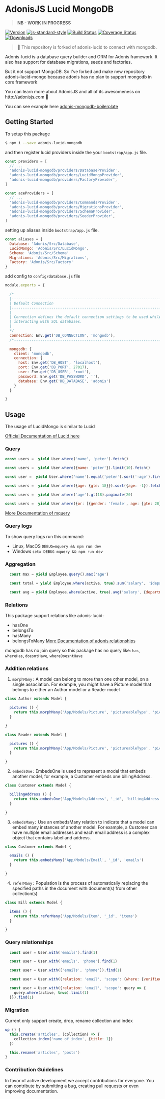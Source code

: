 # AdonisJS Lucid MongoDB

> **NB - WORK IN PROGRESS**

[![Version](https://img.shields.io/npm/v/adonis-lucid-mongodb.svg?style=flat-square)](https://www.npmjs.com/package/adonis-lucid-mongodb)
[![js-standard-style](https://img.shields.io/badge/code%20style-standard-brightgreen.svg?style=flat)](http://standardjs.com/)
[![Build Status](https://travis-ci.org/duyluonglc/adonis-lucid-mongodb.svg?branch=develop)](https://travis-ci.org/duyluonglc/adonis-lucid-mongodb)
[![Coverage Status](https://img.shields.io/coveralls/duyluonglc/adonis-lucid-mongodb/master.svg?style=flat-square)](https://coveralls.io/github/duyluonglc/adonis-lucid-mongodb?branch=master)
[![Downloads](https://img.shields.io/npm/dt/adonis-lucid-mongodb.svg?style=flat-square)](https://www.npmjs.com/package/adonis-lucid-mongodb)
> :pray: This repository is forked of adonis-lucid to connect with mongodb.

Adonis-lucid is a database query builder and ORM for Adonis framework. It also has support for database migrations, seeds and factories.

But it not support MongoDB. So I've forked and make new repository adonis-lucid-mongo because adonis has no plan to support mongodb in core framework

You can learn more about AdonisJS and all of its awesomeness on http://adonisjs.com :evergreen_tree:

You can see example here [adonis-mongodb-boilerplate](https://github.com/duyluonglc/adonis-mongodb-boilerplate)

## <a name="getting-started"></a>Getting Started

To setup this package

```bash
$ npm i --save adonis-lucid-mongodb
```

and then register lucid providers inside the your `bootstrap/app.js` file.

```javascript
const providers = [
  // ...
  'adonis-lucid-mongodb/providers/DatabaseProvider',
  'adonis-lucid-mongodb/providers/LucidMongoProvider',
  'adonis-lucid-mongodb/providers/FactoryProvider',
]

const aceProviders = [
  // ...
  'adonis-lucid-mongodb/providers/CommandsProvider',
  'adonis-lucid-mongodb/providers/MigrationsProvider',
  'adonis-lucid-mongodb/providers/SchemaProvider',
  'adonis-lucid-mongodb/providers/SeederProvider',
]
```

setting up aliases inside `bootstrap/app.js` file.

```javascript
const aliases = {
  Database: 'Adonis/Src/Database',
  LucidMongo: 'Adonis/Src/LucidMongo',
  Schema: 'Adonis/Src/Schema'
  Migrations: 'Adonis/Src/Migrations',
  Factory: 'Adonis/Src/Factory'
}
```

add config to `config/database.js` file

```javascript
module.exports = {

  /*
  |--------------------------------------------------------------------------
  | Default Connection
  |--------------------------------------------------------------------------
  |
  | Connection defines the default connection settings to be used while
  | interacting with SQL databases.
  |
  */
  connection: Env.get('DB_CONNECTION', 'mongodb'),
  /*-------------------------------------------------------------------------*/

  mongodb: {
    client: 'mongodb',
    connection: {
      host: Env.get('DB_HOST', 'localhost'),
      port: Env.get('DB_PORT', 27017),
      user: Env.get('DB_USER', 'root'),
      password: Env.get('DB_PASSWORD', ''),
      database: Env.get('DB_DATABASE', 'adonis')
    }
  }

}
```
## Usage
The usage of LucidMongo is similar to Lucid

[Official Documentation of Lucid here](http://adonisjs.com/docs/2.0/installation)

### Query

```js
const users =  yield User.where('name', 'peter').fetch()

const users =  yield User.where({name: 'peter'}).limit(10).fetch()

const user =  yield User.where('name').equal('peter').sort('-age').first()

const users =  yield User.where({age: {gte: 18}}).sort({age: -1}).fetch()

const users =  yield User.where('age').gt(18).paginate(20)

const users =  yield User.where({or: [{gender: 'female', age: {gte: 20}}, {gender: 'male', age: {gte: 22}}]}).fetch()
```
[More Documentation of mquery](https://github.com/aheckmann/mquery)

### Query logs
To show query logs run this command:
- Linux, MacOS `DEBUG=mquery && npm run dev`
- Windows `setx DEBUG mquery && npm run dev`

### Aggregation
```js
  const max = yield Employee.query().max('age')

  const total = yield Employee.where(active, true).sum('salary', '$department_id')

  const avg = yield Employee.where(active, true).avg('salary', {department: '$department_id', role: '$role_id'})
```

### Relations
This package support relations like adonis-lucid:
- hasOne
- belongsTo
- hasMany
- belongsToMany
[More Documentation of adonis relationships](http://adonisjs.com/docs/3.2/relationships)

mongodb has no join query so this package has no query like: `has`, `whereHas`, `doesntHave`, `whereDoesntHave`

### Addition relations
1. `morphMany:` A model can belong to more than one other model, on a single association. For example, you might have a Picture model that belongs to either an Author model or a Reader model
```js
class Author extends Model {

  pictures () {
    return this.morphMany('App/Models/Picture', 'pictureableType', 'pictureableId')
  }

}

class Reader extends Model {

  pictures () {
    return this.morphMany('App/Models/Picture', 'pictureableType', 'pictureableId')
  }

}
```
2. `embedsOne:` EmbedsOne is used to represent a model that embeds another model, for example, a Customer embeds one billingAddress.
```js
class Customer extends Model {

  billingAddress () {
    return this.embedsOne('App/Models/Address', '_id', 'billingAddress')
  }

}
```
3. `embedsMany:` Use an embedsMany relation to indicate that a model can embed many instances of another model. For example, a Customer can have multiple email addresses and each email address is a complex object that contains label and address.
```js
class Customer extends Model {

  emails () {
    return this.embedsMany('App/Models/Email', '_id', 'emails')
  }

}
```
4. `referMany:` Population is the process of automatically replacing the specified paths in the document with document(s) from other collection(s)
```js
class Bill extends Model {

  items () {
    return this.referMany('App/Models/Item', '_id', 'items')
  }

}
```

### Query relationships

```js
  const user = User.with('emails').find(1)

  const user = User.with('emails', 'phone').find(1)

  const user = User.with(['emails', 'phone']).find(1)

  const user = User.with({relation: 'email', 'scope': {where: {verified: true}, sort: '-age'}}).find(1)

  const user = User.with({relation: 'email', 'scope': query => {
    query.where(active, true).limit(1)
  }}).find(1)

```

### Migration
Current only support create, drop, rename collection and index
```js
up () {
  this.create('articles', (collection) => {
    collection.index('name_of_index', {title: 1})
  })

  this.rename('articles', 'posts')
}
```

### <a name="contribution-guidelines"></a>Contribution Guidelines

In favor of active development we accept contributions for everyone. You can contribute by submitting a bug, creating pull requests or even improving documentation.
